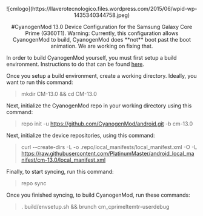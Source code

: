 <p align="center">
![cmlogo](https://llaverotecnologico.files.wordpress.com/2015/06/wpid-wp-1435340344758.jpeg)
<p align="center">
#CyanogenMod 13.0 Device Configuration for the Samsung Galaxy Core Prime (G360T1).
Warning: Currently, this configuration allows CyanogenMod to build, CyanogenMod does **not** boot past the boot animation. We are working on fixing that.

In order to build CyanogenMod yourself, you must first setup a build environment. Instructions to do that can be found [here](https://source.android.com/source/initializing.html).


Once you setup a build environment, create a working directory. Ideally, you want to run this command:
> mkdir CM-13.0 && cd CM-13.0

Next, initialize the CyanogenMod repo in your working directory using this command:
> repo init -u https://github.com/CyanogenMod/android.git -b cm-13.0

Next, initialize the device repositories, using this command:
> curl --create-dirs -L -o .repo/local_manifests/local_manifest.xml -O -L https://raw.githubusercontent.com/PlatinumMaster/android_local_manifest/cm-13.0/local_manifest.xml

Finally, to start syncing, run this command:
> repo sync


Once you finished syncing, to build CyanogenMod, run these commands:
> . build/envsetup.sh && brunch cm_cprimeltemtr-userdebug
